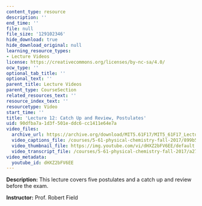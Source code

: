 ```yaml
---
content_type: resource
description: ''
end_time: ''
file: null
file_size: '129102346'
hide_download: true
hide_download_original: null
learning_resource_types:
- Lecture Videos
license: https://creativecommons.org/licenses/by-nc-sa/4.0/
ocw_type: ''
optional_tab_title: ''
optional_text: ''
parent_title: Lecture Videos
parent_type: CourseSection
related_resources_text: ''
resource_index_text: ''
resourcetype: Video
start_time: ''
title: 'Lecture 12: Catch Up and Review, Postulates'
uid: 90dfba7a-1d3f-501e-ddc6-cc1411e64e7a
video_files:
  archive_url: https://archive.org/download/MIT5.61F17/MIT5_61F17_Lecture_12_300k.mp4
  video_captions_file: /courses/5-61-physical-chemistry-fall-2017/899b58afca2757cb86792aa3251ba11e_dHXZ2bFV6EE.vtt
  video_thumbnail_file: https://img.youtube.com/vi/dHXZ2bFV6EE/default.jpg
  video_transcript_file: /courses/5-61-physical-chemistry-fall-2017/a27d3c505e97da10d5e18b2b59daa28b_dHXZ2bFV6EE.pdf
video_metadata:
  youtube_id: dHXZ2bFV6EE
---
```


**Description:** This lecture covers five postulates and a catch up and review before the exam.

**Instructor:** Prof. Robert Field

